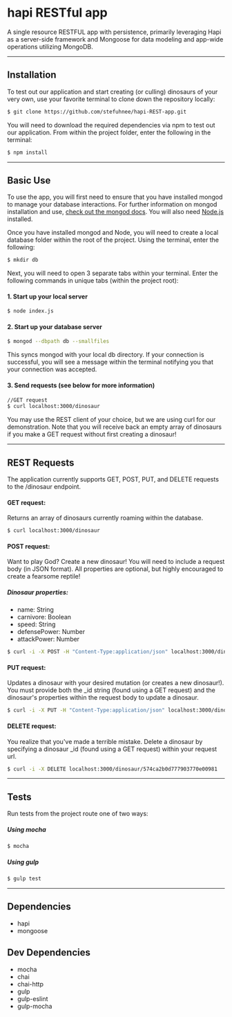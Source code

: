 # hapi RESTful app

A single resource RESTFUL app with persistence, primarily leveraging Hapi as a server-side framework and Mongoose for data modeling and app-wide operations utilizing MongoDB.

---

## Installation

To test out our application and start creating (or culling) dinosaurs of your very own, use your favorite terminal to clone down the repository locally:

```sh
$ git clone https://github.com/stefuhnee/hapi-REST-app.git
```

You will need to download the required dependencies via npm to test out our application. From within the project folder, enter the following in the terminal:

```sh
$ npm install
```

---

## Basic Use

To use the app, you will first need to ensure that you have installed mongod to manage your database interactions.  For further information on mongod installation and use, [check out the mongod docs](https://docs.mongodb.com/manual/reference/program/mongod/).  You will also need [Node.js](https://nodejs.org/en/) installed.

Once you have installed mongod and Node, you will need to create a local database folder within the root of the project. Using the terminal, enter the following:

```sh
$ mkdir db
```

Next, you will need to open 3 separate tabs within your terminal.  Enter the following commands in unique tabs (within the project root):

#### 1. Start up your local server

```sh
$ node index.js
```

#### 2. Start up your database server

```sh
$ mongod --dbpath db --smallfiles
```

This syncs mongod with your local db directory. If your connection is successful, you will see a message within the terminal notifying you that your connection was accepted.

#### 3. Send requests (see below for more information)

```sh
//GET request
$ curl localhost:3000/dinosaur
```

You may use the REST client of your choice, but we are using curl for our demonstration. Note that you will receive back an empty array of dinosaurs if you make a GET request without first creating a dinosaur!

---

## REST Requests

The application currently supports GET, POST, PUT, and DELETE requests to the /dinosaur endpoint.

#### GET request:

Returns an array of dinosaurs currently roaming within the database.
```sh
$ curl localhost:3000/dinosaur
```

#### POST request:

Want to play God? Create a new dinosaur! You will need to include a request body (in JSON format). All properties are optional, but highly encouraged to create a fearsome reptile!

##### __Dinosaur properties:__
* name: String
* carnivore: Boolean
* speed: String
* defensePower: Number
* attackPower: Number

```sh
$ curl -i -X POST -H "Content-Type:application/json" localhost:3000/dinosaur -d '{"name":"slug", "carnivore":false, "speed":"sluggy", "defensePower":2, "attackPower":1}'
```

#### PUT request:

Updates a dinosaur with your desired mutation (or creates a new dinosaur!). You must provide both the \_id string (found using a GET request) and the dinosaur's properties within the request body to update a dinosaur.

```sh
$ curl -i -X PUT -H "Content-Type:application/json" localhost:3000/dinosaur -d '{"_id":"574ca2b0d777903770e00981", "name":"slug", "carnivore":true, "speed":"superslug", "defensePower":2, "attackPower":5000}'
```

#### DELETE request:

You realize that you've made a terrible mistake. Delete a dinosaur by specifying a dinosaur \_id (found using a GET request) within your request url.

```sh
$ curl -i -X DELETE localhost:3000/dinosaur/574ca2b0d777903770e00981
```
---

## Tests

Run tests from the project route one of two ways:

##### Using mocha

```sh
$ mocha
```

##### Using gulp
```sh
$ gulp test
```

---

## Dependencies
* hapi
* mongoose

## Dev Dependencies
* mocha
* chai
* chai-http
* gulp
* gulp-eslint
* gulp-mocha
